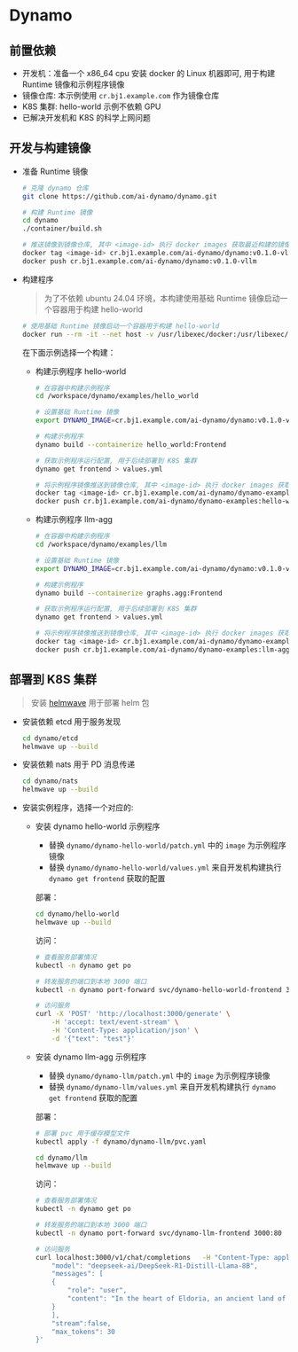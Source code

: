 # Dynamo

## 前置依赖

* 开发机：准备一个 x86_64 cpu 安装 docker 的 Linux 机器即可, 用于构建 Runtime 镜像和示例程序镜像
* 镜像仓库: 本示例使用 `cr.bj1.example.com` 作为镜像仓库
* K8S 集群: hello-world 示例不依赖 GPU
* 已解决开发机和 K8S 的科学上网问题

## 开发与构建镜像

* 准备 Runtime 镜像

    ```bash
    # 克隆 dynamo 仓库
    git clone https://github.com/ai-dynamo/dynamo.git

    # 构建 Runtime 镜像
    cd dynamo
    ./container/build.sh

    # 推送镜像到镜像仓库, 其中 <image-id> 执行 docker images 获取最近构建的镜像
    docker tag <image-id> cr.bj1.example.com/ai-dynamo/dynamo:v0.1.0-vllm
    docker push cr.bj1.example.com/ai-dynamo/dynamo:v0.1.0-vllm
    ```

* 构建程序

    > 为了不依赖 ubuntu 24.04 环境，本构建使用基础 Runtime 镜像启动一个容器用于构建 hello-world

    ```bash
    # 使用基础 Runtime 镜像启动一个容器用于构建 hello-world
    docker run --rm -it --net host -v /usr/libexec/docker:/usr/libexec/docker -v /root/.docker:/root/.docker -v /var/run/docker.sock:/var/run/docker.sock -v /usr/bin/docker:/usr/bin/docker cr.bj1.example.com/ai-dynamo/dynamo:v0.1.0-vllm bash
    ```

    在下面示例选择一个构建：

    * 构建示例程序 hello-world

        ```bash
        # 在容器中构建示例程序
        cd /workspace/dynamo/examples/hello_world

        # 设置基础 Runtime 镜像
        export DYNAMO_IMAGE=cr.bj1.example.com/ai-dynamo/dynamo:v0.1.0-vllm

        # 构建示例程序
        dynamo build --containerize hello_world:Frontend

        # 获取示例程序运行配置, 用于后续部署到 K8S 集群
        dynamo get frontend > values.yml

        # 将示例程序镜像推送到镜像仓库, 其中 <image-id> 执行 docker images 获取最近构建的镜像
        docker tag <image-id> cr.bj1.example.com/ai-dynamo/dynamo-examples:hello-world
        docker push cr.bj1.example.com/ai-dynamo/dynamo-examples:hello-world
        ```

    * 构建示例程序 llm-agg

        ```bash
        # 在容器中构建示例程序
        cd /workspace/dynamo/examples/llm

        # 设置基础 Runtime 镜像
        export DYNAMO_IMAGE=cr.bj1.example.com/ai-dynamo/dynamo:v0.1.0-vllm

        # 构建示例程序
        dynamo build --containerize graphs.agg:Frontend

        # 获取示例程序运行配置, 用于后续部署到 K8S 集群
        dynamo get frontend > values.yml

        # 将示例程序镜像推送到镜像仓库, 其中 <image-id> 执行 docker images 获取最近构建的镜像
        docker tag <image-id> cr.bj1.example.com/ai-dynamo/dynamo-examples:llm-agg
        docker push cr.bj1.example.com/ai-dynamo/dynamo-examples:llm-agg
        ```

## 部署到 K8S 集群

> 安装 [helmwave](https://docs.helmwave.app/0.29.x/install/) 用于部署 helm 包

* 安装依赖 etcd 用于服务发现

    ```bash
    cd dynamo/etcd
    helmwave up --build
    ```

* 安装依赖 nats 用于 PD 消息传递

    ```bash
    cd dynamo/nats
    helmwave up --build
    ```

* 安装实例程序，选择一个对应的:

    * 安装 dynamo hello-world 示例程序

        * 替换 `dynamo/dynamo-hello-world/patch.yml` 中的 `image` 为示例程序镜像
        * 替换 `dynamo/dynamo-hello-world/values.yml` 来自开发机构建执行 `dynamo get frontend` 获取的配置

        部署：

        ```bash
        cd dynamo/hello-world
        helmwave up --build
        ```

        访问：
        ```bash
        # 查看服务部署情况
        kubectl -n dynamo get po 

        # 转发服务的端口到本地 3000 端口
        kubectl -n dynamo port-forward svc/dynamo-hello-world-frontend 3000:80

        # 访问服务
        curl -X 'POST' 'http://localhost:3000/generate' \
            -H 'accept: text/event-stream' \
            -H 'Content-Type: application/json' \
            -d '{"text": "test"}'
        ```

    * 安装 dynamo llm-agg 示例程序

        * 替换 `dynamo/dynamo-llm/patch.yml` 中的 `image` 为示例程序镜像
        * 替换 `dynamo/dynamo-llm/values.yml` 来自开发机构建执行 `dynamo get frontend` 获取的配置

        部署：

        ```bash
        # 部署 pvc 用于缓存模型文件
        kubectl apply -f dynamo/dynamo-llm/pvc.yaml

        cd dynamo/llm
        helmwave up --build
        ```

        访问：

        ```bash
        # 查看服务部署情况
        kubectl -n dynamo get po 

        # 转发服务的端口到本地 3000 端口
        kubectl -n dynamo port-forward svc/dynamo-llm-frontend 3000:80

        # 访问服务
        curl localhost:3000/v1/chat/completions   -H "Content-Type: application/json"   -d '{
            "model": "deepseek-ai/DeepSeek-R1-Distill-Llama-8B",
            "messages": [
            {
                "role": "user",
                "content": "In the heart of Eldoria, an ancient land of boundless magic and mysterious creatures, lies the long-forgotten city of Aeloria. Once a beacon of knowledge and power, Aeloria was buried beneath the shifting sands of time, lost to the world for centuries. You are an intrepid explorer, known for your unparalleled curiosity and courage, who has stumbled upon an ancient map hinting at ests that Aeloria holds a secret so profound that it has the potential to reshape the very fabric of reality. Your journey will take you through treacherous deserts, enchanted forests, and across perilous mountain ranges. Your Task: Character Background: Develop a detailed background for your character. Describe their motivations for seeking out Aeloria, their skills and weaknesses, and any personal connections to the ancient city or its legends. Are they driven by a quest for knowledge, a search for lost familt clue is hidden."
            }
            ],
            "stream":false,
            "max_tokens": 30
        }' 
        ```